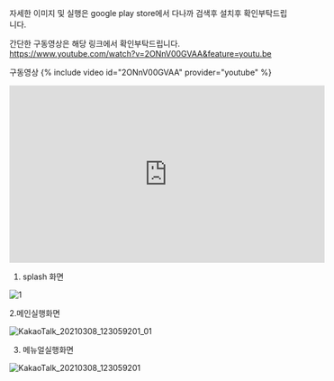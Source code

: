 자세한 이미지 및 실행은
google play store에서 다나까 검색후 설치후 확인부탁드립니다.

간단한 구동영상은 해당 링크에서 확인부탁드립니다. 
https://www.youtube.com/watch?v=2ONnV00GVAA&feature=youtu.be

구동영상 
{% include video id="2ONnV00GVAA" provider="youtube" %}
<iframe width="560" height="315" src="https://www.youtube.com/watch?v=2ONnV00GVAA&feature=youtu.be" frameborder="0" allowfullscreen></iframe>



1. splash 화면 


![1](https://user-images.githubusercontent.com/78811229/110271191-dd8d8600-800a-11eb-8147-24ade1a36fcb.jpg)



2.메인실행화면 




![KakaoTalk_20210308_123059201_01](https://user-images.githubusercontent.com/78811229/110271200-debeb300-800a-11eb-8406-cfd879b43024.jpg)



3. 메뉴얼실행화면 


![KakaoTalk_20210308_123059201](https://user-images.githubusercontent.com/78811229/110271208-dfefe000-800a-11eb-9216-96ce1ef4c6f7.jpg)
